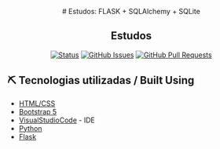 
<p align="center">
    # Estudos: FLASK + SQLAlchemy + SQLite
  </p>
  <h2 align="center">Estudos</h2>
  
  <div align="center">
  
  [![Status](https://img.shields.io/badge/Status-Active-green/?style=flat-square&color=Green)](https://github.com/gersonmachado/flask-estacionamento)
  [![GitHub Issues](https://img.shields.io/badge/Issues-0-blue/?style=flat-square&color=blue)](https://github.com/gersonmachado/flask-estacionamento/issues)
  [![GitHub Pull Requests](https://img.shields.io/badge/Pull%20requests-0-blue/?style=flat-square&color=blue)](https://github.com/gersonmachado/flask-estacionamento/pulls)
  
  
  </div>
  
  ## ⛏️ Tecnologias utilizadas / Built Using
  
  - [HTML/CSS](https://www.w3schools.com/html/default.asp)
  - [Bootstrap 5](https://getbootstrap.com/docs/5.0/)
  - [VisualStudioCode](https://code.visualstudio.com/) - IDE
  - [Python](https://www.python.org)
  - [Flask](https://flask.palletsprojects.com/)
